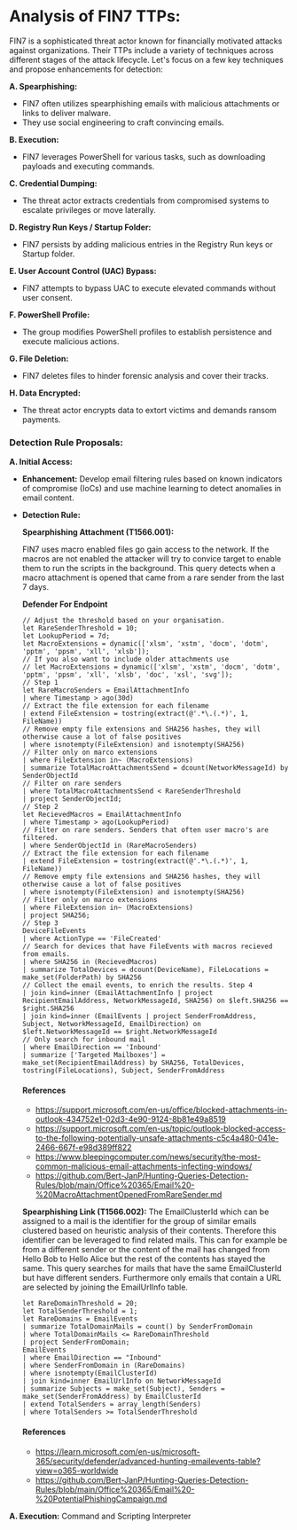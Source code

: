 # Analysis of FIN7 TTPs:
FIN7 is a sophisticated threat actor known for financially motivated attacks against organizations. Their TTPs include a variety of techniques across different stages of the attack lifecycle. Let's focus on a few key techniques and propose enhancements for detection:

**A. Spearphishing:**
* FIN7 often utilizes spearphishing emails with malicious attachments or links to deliver malware.
* They use social engineering to craft convincing emails.

**B. Execution:**
* FIN7 leverages PowerShell for various tasks, such as downloading payloads and executing commands.

**C. Credential Dumping:**
* The threat actor extracts credentials from compromised systems to escalate privileges or move laterally.

**D. Registry Run Keys / Startup Folder:**
* FIN7 persists by adding malicious entries in the Registry Run keys or Startup folder.

**E. User Account Control (UAC) Bypass:**
*  FIN7 attempts to bypass UAC to execute elevated commands without user consent.

**F. PowerShell Profile:**
* The group modifies PowerShell profiles to establish persistence and execute malicious actions.

**G. File Deletion:**
* FIN7 deletes files to hinder forensic analysis and cover their tracks.
	
**H. Data Encrypted:**
* The threat actor encrypts data to extort victims and demands ransom payments.

### Detection Rule Proposals:

**A. Initial Access:**
- **Enhancement:** Develop email filtering rules based on known indicators of compromise (IoCs) and use machine learning to detect anomalies in email content.

- **Detection Rule:**

    **Spearphishing Attachment (T1566.001):**

    FIN7 uses macro enabled files go gain access to the network. If the macros are not enabled the attacker will try to convice target to enable them to run the scripts in the background. This query detects when a macro attachment is opened that came from a rare sender from the last 7 days.

    **Defender For Endpoint**
    ```
    // Adjust the threshold based on your organisation.
    let RareSenderThreshold = 10;
    let LookupPeriod = 7d;
    let MacroExtensions = dynamic(['xlsm', 'xstm', 'docm', 'dotm', 'pptm', 'ppsm', 'xll', 'xlsb']);
    // If you also want to include older attachments use
    // let MacroExtensions = dynamic(['xlsm', 'xstm', 'docm', 'dotm', 'pptm', 'ppsm', 'xll', 'xlsb', 'doc', 'xsl', 'svg']);
    // Step 1
    let RareMacroSenders = EmailAttachmentInfo
    | where Timestamp > ago(30d)
    // Extract the file extension for each filename
    | extend FileExtension = tostring(extract(@'.*\.(.*)', 1, FileName))
    // Remove empty file extensions and SHA256 hashes, they will otherwise cause a lot of false positives
    | where isnotempty(FileExtension) and isnotempty(SHA256)
    // Filter only on marco extensions
    | where FileExtension in~ (MacroExtensions)
    | summarize TotalMacroAttachmentsSend = dcount(NetworkMessageId) by SenderObjectId
    // Filter on rare senders
    | where TotalMacroAttachmentsSend < RareSenderThreshold
    | project SenderObjectId;
    // Step 2
    let RecievedMacros = EmailAttachmentInfo
    | where Timestamp > ago(LookupPeriod)
    // Filter on rare senders. Senders that often user macro's are filtered.
    | where SenderObjectId in (RareMacroSenders)
    // Extract the file extension for each filename
    | extend FileExtension = tostring(extract(@'.*\.(.*)', 1, FileName))
    // Remove empty file extensions and SHA256 hashes, they will otherwise cause a lot of false positives
    | where isnotempty(FileExtension) and isnotempty(SHA256)
    // Filter only on marco extensions
    | where FileExtension in~ (MacroExtensions)
    | project SHA256;
    // Step 3
    DeviceFileEvents
    | where ActionType == 'FileCreated'
    // Search for devices that have FileEvents with macros recieved from emails.
    | where SHA256 in (RecievedMacros)
    | summarize TotalDevices = dcount(DeviceName), FileLocations = make_set(FolderPath) by SHA256
    // Collect the email events, to enrich the results. Step 4
    | join kind=inner (EmailAttachmentInfo | project RecipientEmailAddress, NetworkMessageId, SHA256) on $left.SHA256 == $right.SHA256
    | join kind=inner (EmailEvents | project SenderFromAddress, Subject, NetworkMessageId, EmailDirection) on $left.NetworkMessageId == $right.NetworkMessageId
    // Only search for inbound mail
    | where EmailDirection == 'Inbound'
    | summarize ['Targeted Mailboxes'] = make_set(RecipientEmailAddress) by SHA256, TotalDevices, tostring(FileLocations), Subject, SenderFromAddress
    ```
    #### References
    - https://support.microsoft.com/en-us/office/blocked-attachments-in-outlook-434752e1-02d3-4e90-9124-8b81e49a8519
    - https://support.microsoft.com/en-us/topic/outlook-blocked-access-to-the-following-potentially-unsafe-attachments-c5c4a480-041e-2466-667f-e98d389ff822
    - https://www.bleepingcomputer.com/news/security/the-most-common-malicious-email-attachments-infecting-windows/
    - https://github.com/Bert-JanP/Hunting-Queries-Detection-Rules/blob/main/Office%20365/Email%20-%20MacroAttachmentOpenedFromRareSender.md
    
    **Spearphishing Link (T1566.002):**
The EmailClusterId which can be assigned to a mail is the identifier for the group of similar emails clustered based on heuristic analysis of their contents. Therefore this identifier can be leveraged to find related mails. This can for example be from a different sender or the content of the mail has changed from Hello Bob to Hello Alice but the rest of the contents has stayed the same. This query searches for mails that have the same EmailClusterId but have different senders. Furthermore only emails that contain a URL are selected by joining the EmailUrlInfo table.
    ```
    let RareDomainThreshold = 20;
    let TotalSenderThreshold = 1;
    let RareDomains = EmailEvents
    | summarize TotalDomainMails = count() by SenderFromDomain
    | where TotalDomainMails <= RareDomainThreshold
    | project SenderFromDomain;
    EmailEvents
    | where EmailDirection == "Inbound"
    | where SenderFromDomain in (RareDomains)
    | where isnotempty(EmailClusterId)
    | join kind=inner EmailUrlInfo on NetworkMessageId
    | summarize Subjects = make_set(Subject), Senders = make_set(SenderFromAddress) by EmailClusterId
    | extend TotalSenders = array_length(Senders)
    | where TotalSenders >= TotalSenderThreshold
    ```
    #### References
    - https://learn.microsoft.com/en-us/microsoft-365/security/defender/advanced-hunting-emailevents-table?view=o365-worldwide
    - https://github.com/Bert-JanP/Hunting-Queries-Detection-Rules/blob/main/Office%20365/Email%20-%20PotentialPhishingCampaign.md
    
**A. Execution:**
Command and Scripting Interpreter
